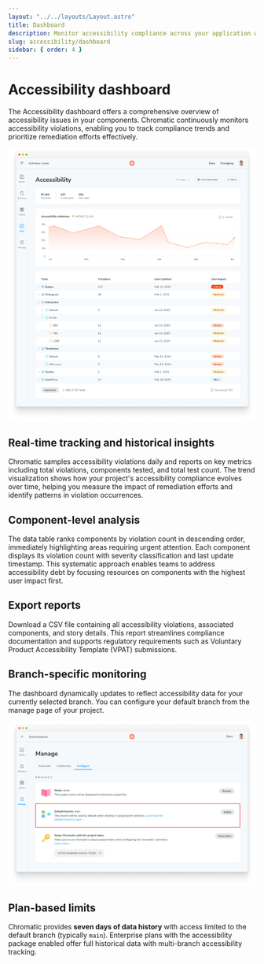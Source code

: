 ```yaml
---
layout: "../../layouts/Layout.astro"
title: Dashboard
description: Monitor accessibility compliance across your application with Chromatic's dashboard
slug: accessibility/dashboard
sidebar: { order: 4 }
---
```


# Accessibility dashboard

The Accessibility dashboard offers a comprehensive overview of accessibility issues in your components. Chromatic continuously monitors accessibility violations, enabling you to track compliance trends and prioritize remediation efforts effectively.

![Chromatic Accessibility dashboard showing 37,402 violations across 127 components and 263 total tests. The main chart displays violation trends from January to June. Below it is a table listing components by violation count.](../../images/a11y/accessibility-dashboard.png)

## Real-time tracking and historical insights

Chromatic samples accessibility violations daily and reports on key metrics including total violations, components tested, and total test count. The trend visualization shows how your project's accessibility compliance evolves over time, helping you measure the impact of remediation efforts and identify patterns in violation occurrences.

## Component-level analysis

The data table ranks components by violation count in descending order, immediately highlighting areas requiring urgent attention. Each component displays its violation count with severity classification and last update timestamp. This systematic approach enables teams to address accessibility debt by focusing resources on components with the highest user impact first.

## Export reports

Download a CSV file containing all accessibility violations, associated components, and story details. This report streamlines compliance documentation and supports regulatory requirements such as Voluntary Product Accessibility Template (VPAT) submissions.

## Branch-specific monitoring

The dashboard dynamically updates to reflect accessibility data for your currently selected branch. You can configure your default branch from the manage page of your project.

![Manage page for a project with the "Configure Tab" selected. The default branch configuration is in the project section.](../../images/a11y/default-branch.png)

## Plan-based limits

Chromatic provides **seven days of data history** with access limited to the default branch (typically `main`). Enterprise plans with the accessibility package enabled offer full historical data with multi-branch accessibility tracking.
